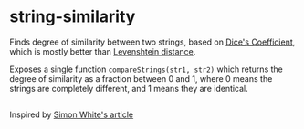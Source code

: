 string-similarity
=================

Finds degree of similarity between two strings, based on [Dice's Coefficient](http://en.wikipedia.org/wiki/S%C3%B8rensen%E2%80%93Dice_coefficient), which is mostly better than [Levenshtein distance](http://en.wikipedia.org/wiki/Levenshtein_distance).

Exposes a single function `compareStrings(str1, str2)` which returns the degree of similarity as a fraction between 0 and 1, where 0 means the strings are completely different, and 1 means they are identical.

##

Inspired by [Simon White's article](http://www.catalysoft.com/articles/StrikeAMatch.html)
